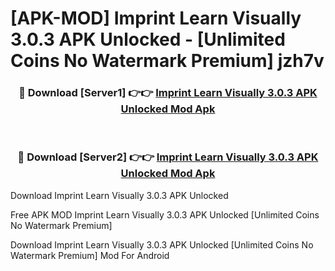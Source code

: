 # [APK-MOD] Imprint  Learn Visually 3.0.3 APK Unlocked - [Unlimited Coins No Watermark Premium] jzh7v



<div align="center">
<h3>🔴 Download [Server1] 👉👉 <a href="https://momento.my/?title=Imprint__Learn_Visually_3.0.3_APK_Unlocked">Imprint  Learn Visually 3.0.3 APK Unlocked Mod Apk</a></h3><br>

<h3>🔴 Download [Server2] 👉👉 <a href="https://momento.my/?title=Imprint__Learn_Visually_3.0.3_APK_Unlocked">Imprint  Learn Visually 3.0.3 APK Unlocked Mod Apk</a></h3>
</div>



Download Imprint  Learn Visually 3.0.3 APK Unlocked 

Free APK MOD Imprint  Learn Visually 3.0.3 APK Unlocked [Unlimited Coins No Watermark Premium]

Download Imprint  Learn Visually 3.0.3 APK Unlocked [Unlimited Coins No Watermark Premium] Mod For Android
